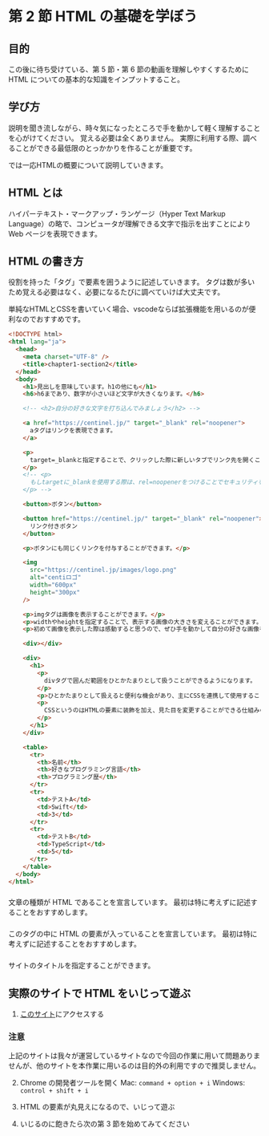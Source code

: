# 第 2 節 HTML の基礎を学ぼう

## 目的

この後に待ち受けている、第 5 節・第 6 節の動画を理解しやすくするために HTML についての基本的な知識をインプットすること。

## 学び方

説明を聞き流しながら、時々気になったところで手を動かして軽く理解することを心がけてください。
覚える必要は全くありません。
実際に利用する際、調べることができる最低限のとっかかりを作ることが重要です。

では一応HTMLの概要について説明していきます。

## HTML とは

ハイパーテキスト・マークアップ・ランゲージ（Hyper Text Markup Language）の略で、コンピュータが理解できる文字で指示を出すことにより Web ページを表現できます。

## HTML の書き方

役割を持った「タグ」で要素を囲うように記述していきます。
タグは数が多いため覚える必要はなく、必要になるたびに調べていけば大丈夫です。

単純なHTMLとCSSを書いていく場合、vscodeならば拡張機能を用いるのが便利なのでおすすめです。

```html
<!DOCTYPE html>
<html lang="ja">
  <head>
    <meta charset="UTF-8" />
    <title>chapter1-section2</title>
  </head>
  <body>
    <h1>見出しを意味しています。h1の他にも</h1>
    <h6>h6まであり、数字が小さいほど文字が大きくなります。</h6>

    <!-- <h2>自分の好きな文字を打ち込んでみましょう</h2> -->

    <a href="https://centinel.jp/" target="_blank" rel="noopener">
      aタグはリンクを表現できます。
    </a>

    <p>
      target=_blankと指定することで、クリックした際に新しいタブでリンク先を開くことができます。
    </p>
    <!-- <p>
      もしtargetに_blankを使用する際は、rel=noopenerをつけることでセキュリティを向上させることができるのでおすすめです
    </p> -->

    <button>ボタン</button>

    <button href="https://centinel.jp/" target="_blank" rel="noopener">
      リンク付きボタン
    </button>

    <p>ボタンにも同じくリンクを付与することができます。</p>

    <img
      src="https://centinel.jp/images/logo.png"
      alt="centiロゴ"
      width="600px"
      height="300px"
    />

    <p>imgタグは画像を表示することができます。</p>
    <p>widthやheightを指定することで、表示する画像の大きさを変えることができます。</p>
    <p>初めて画像を表示した際は感動すると思うので、ぜひ手を動かして自分の好きな画像を表示してみてください。</p>

    <div></div>

    <div>
      <h1>
        <p>
          divタグで囲んだ範囲をひとかたまりとして扱うことができるようになります。
        </p>
        <p>ひとかたまりとして扱えると便利な機会があり、主にCSSを連携して使用することが多いです</p>
        <p>
          CSSというのはHTMLの要素に装飾を加え、見た目を変更することができる仕組みのことです。
        </p>
      </h1>
    </div>

    <table>
      <tr>
        <th>名前</th>
        <th>好きなプログラミング言語</th>
        <th>プログラミング歴</th>
      </tr>
      <tr>
        <td>テストA</td>
        <td>Swift</td>
        <td>3</td>
      </tr>
      <tr>
        <td>テストB</td>
        <td>TypeScript</td>
        <td>5</td>
      </tr>
    </table>
  </body>
</html>
```

### <!DOCTYPE html>

文章の種類が HTML であることを宣言しています。
最初は特に考えずに記述することをおすすめします。

### <html lang="ja">

このタグの中に HTML の要素が入っていることを宣言しています。
最初は特に考えずに記述することをおすすめします。

### <title>chapter1-section2</title>

サイトのタイトルを指定することができます。

## 実際のサイトで HTML をいじって遊ぶ

1. [このサイト](https://centinel.jp/)にアクセスする

### 注意

上記のサイトは我々が運営しているサイトなので今回の作業に用いて問題ありませんが、他のサイトを本作業に用いるのは目的外の利用ですので推奨しません。

2. Chrome の開発者ツールを開く
   Mac: `command + option + i`
   Windows: `control + shift + i`

3. HTML の要素が丸見えになるので、いじって遊ぶ

4. いじるのに飽きたら次の第 3 節を始めてみてください
